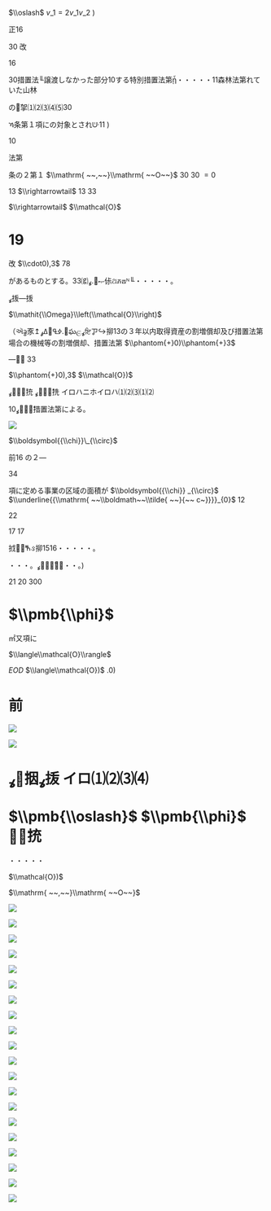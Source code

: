 $\\oslash$ $v\_{1}=2v\_{1}v\_{2}$ )

正16

$30$ 改

16

30措置法╙譲渡しなかった部分10する特別措置法第ᾖ・・・・・11森林法第れていた山林

の㧞̆㧝⑴⑵⑶⑷⑸30

ኻ条第１項にの対象とされᣥ11 )

10

法第

条の２第１ $\\mathrm{ ~~,~~}\\mathrm{ ~~O~~}$ $30$ 30 $=0$

13 $\\rightarrowtail$ 13 33

$\\rightarrowtail$ $\\mathcal{O}$

# 19

改 $\\cdot0),3$ 78

があるものとする。33⒢ߩ․଀ޞ㑐ଥភ⟎ᴺ╙・・・・・。

ߩ㧞―㧞

$\\mathit{\\Omega}\\left(\\mathcal{O}\\right)$

（ઍᦧ⾗↥ߦߟ޿ߡߩ․೎ఘළߩਇㆡ↪㧕13の３年以内取得資産の割増償却及び措置法第場合の機械等の割増償却、措置法第 $\\phantom{+}0)\\phantom{+}3$

― 33

$\\phantom{+}0),3$ $\\mathcal{O})$

ߩ㧞̆㧤 ߩ㧞̆㧥 イロハニホイロハ⑴⑵⑶⑴⑵

10ߩ㧞̆措置法第による。

![](https://www.nta.go.jp/tmp/5f29190d-6f77-4cbb-9237-cfa7b9764d90/images/c88d9b4cbf4345730bf530cc740c9dc2f6da4984c0cdb81753e3d44c774d4307.jpg)

$\\boldsymbol{{\\chi}}\_{\\circ}$

前16 の２―

34

項に定める事業の区域の面積が $\\boldsymbol{{\\chi}} _{\\circ}$ $\\underline{{\\mathrm{ ~~\\boldmath~~\\tilde{ ~~}{~~ c~}}}}_{0}$ 12

22

17 17

㧔౏൐ⷐઙ㧕1516・・・・・。

・・・。ߩ㧞̆・・。)

21 20 300

# $\\pmb{\\phi}$

㎡又項に

$\\langle\\mathcal{O}\\rangle$

$E O D$ $\\langle\\mathcal{O})$ $.0)$

# 前

![](https://www.nta.go.jp/tmp/5f29190d-6f77-4cbb-9237-cfa7b9764d90/images/0d51447a5bc0f7ede3e713635d3c5c1e6e0bc956004687ea8bcf07c3285126e4.jpg)

![](https://www.nta.go.jp/tmp/5f29190d-6f77-4cbb-9237-cfa7b9764d90/images/9ba7c724d88eb99620a9b66f5349ce098e9e8cd88319cfe8b24053d3d853633c.jpg)

# ߩ㧞̆㧢ߩ㧞 イロ⑴⑵⑶⑷

# $\\pmb{\\oslash}$ $\\pmb{\\phi}$ ̆㧤

・・・・・

$\\mathcal{O})$

$\\mathrm{ ~~,~~}\\mathrm{ ~~O~~}$

![](https://www.nta.go.jp/tmp/5f29190d-6f77-4cbb-9237-cfa7b9764d90/images/5c3a99ef25062d16f62e285b685e61a4f024877d4378a402ed786027a0c8f237.jpg)

![](https://www.nta.go.jp/tmp/5f29190d-6f77-4cbb-9237-cfa7b9764d90/images/714448779922189c6e72b99cc4a2144ac3fe5f0e04d6fc89a5879db886917e5d.jpg)

![](https://www.nta.go.jp/tmp/5f29190d-6f77-4cbb-9237-cfa7b9764d90/images/998f7c9153240d8ef3d38ef234497662c3423331a0b01a7369e9ad2acc3070ea.jpg)

![](https://www.nta.go.jp/tmp/5f29190d-6f77-4cbb-9237-cfa7b9764d90/images/56b69c596919ed7b76779190e5927358fbc4e734e8c5555e6799163d54edc3e0.jpg)

![](https://www.nta.go.jp/tmp/5f29190d-6f77-4cbb-9237-cfa7b9764d90/images/6002821006dcf38e204cfccef96a574f78c26b7a0cde2e0abb0bcec76abf041b.jpg)

![](https://www.nta.go.jp/tmp/5f29190d-6f77-4cbb-9237-cfa7b9764d90/images/8849184def7a46deb03ac49d2b6eeb230c8cb3dcc346d31b00e42d34de4aff75.jpg)

![](https://www.nta.go.jp/tmp/5f29190d-6f77-4cbb-9237-cfa7b9764d90/images/d14b8178a8dd509e71dc1368c2cecc44e8367bd6b72b638f48b30465a93dcb0a.jpg)

![](https://www.nta.go.jp/tmp/5f29190d-6f77-4cbb-9237-cfa7b9764d90/images/868dd5106a0ab43e1dcf1ab2d10515e16662db13699b88f26839667134eaf228.jpg)

![](https://www.nta.go.jp/tmp/5f29190d-6f77-4cbb-9237-cfa7b9764d90/images/9040cc3d32af872cc7d7a78a2bb7dc224e035b6b94cd2f29169832b457a2d58d.jpg)

![](https://www.nta.go.jp/tmp/5f29190d-6f77-4cbb-9237-cfa7b9764d90/images/2f8e0eb43432f8a3cff995c39c6e8a4be96202b2407d84ef6e62d76f8abb661b.jpg)

![](https://www.nta.go.jp/tmp/5f29190d-6f77-4cbb-9237-cfa7b9764d90/images/a8a380e542bed4176a7a66d896aa004d8578c0199e35ccd808b9e0e18faef940.jpg)

![](https://www.nta.go.jp/tmp/5f29190d-6f77-4cbb-9237-cfa7b9764d90/images/e8a3cf44dc07d6f97e86e5e64b1e027d503bf86dad04d334efe288248af93e32.jpg)

![](https://www.nta.go.jp/tmp/5f29190d-6f77-4cbb-9237-cfa7b9764d90/images/5c50a87e65eca26a2e06d13f27d7011cd8ef4a6ab11544528859cedc40890000.jpg)

![](https://www.nta.go.jp/tmp/5f29190d-6f77-4cbb-9237-cfa7b9764d90/images/d4e0cf828d318f230b36d5646b5cd5426cd1ba278e6717d2ad67f54573738f52.jpg)

![](https://www.nta.go.jp/tmp/5f29190d-6f77-4cbb-9237-cfa7b9764d90/images/12a5b4d3760b6e753ef5ca5436988be4e0de940feec6c78b554918ba10ad94b2.jpg)

![](https://www.nta.go.jp/tmp/5f29190d-6f77-4cbb-9237-cfa7b9764d90/images/905d4efd7ca8c35d093885925d343a7205833ebb59576da3cdc40482b78cc4f5.jpg)

![](https://www.nta.go.jp/tmp/5f29190d-6f77-4cbb-9237-cfa7b9764d90/images/abf35c49c2a8a1c951b21ce287b406026f8a1909de3521296143351bce3df03b.jpg)

![](https://www.nta.go.jp/tmp/5f29190d-6f77-4cbb-9237-cfa7b9764d90/images/9f5036cad1001eff172816940c45b570c5232b847c602d709706f5f2844d626c.jpg)

![](https://www.nta.go.jp/tmp/5f29190d-6f77-4cbb-9237-cfa7b9764d90/images/76d536d881adbbb9cf286cccb6d6d0ebabead8faa6cfc6065a971983dd934f07.jpg)

![](https://www.nta.go.jp/tmp/5f29190d-6f77-4cbb-9237-cfa7b9764d90/images/e238aa1eb99ce54f9fd4e1d4603dac4abe5a622ecc913b658534268797e985af.jpg)